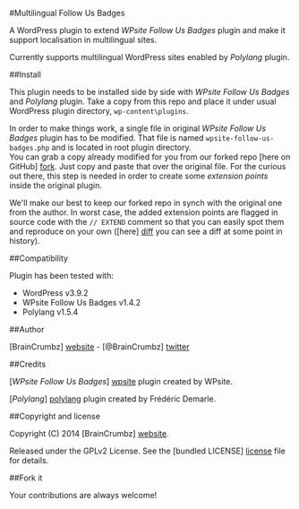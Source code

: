 #Multilingual Follow Us Badges

A WordPress plugin to extend *WPsite Follow Us Badges* plugin and make it support localisation in multilingual sites. 

Currently supports multilingual WordPress sites enabled by *Polylang* plugin. 

##Install

This plugin needs to be installed side by side with *WPsite Follow Us Badges* and *Polylang* plugin. Take a copy from this repo and place it under usual WordPress plugin directory, `wp-content\plugins`.

In order to make things work, a single file in original *WPsite Follow Us Badges* plugin has to be modified. That file is named `wpsite-follow-us-badges.php` and is located in root plugin directory.  
You can grab a copy already modified for you from our forked repo [here on GitHub] [fork]. Just copy and paste that over the original file. For the curious out there, this step is needed in order to create some *extension points* inside the original plugin.

We'll make our best to keep our forked repo in synch with the original one from the author. In worst case, the added extension points are flagged in source code with the `// EXTEND` comment so that you can easily spot them and reproduce on your own ([here] [diff] you can see a diff at some point in history). 

##Compatibility

Plugin has been tested with:

 * WordPress v3.9.2
 * WPsite Follow Us Badges v1.4.2
 * Polylang v1.5.4

##Author

[BrainCrumbz] [website] - [@BrainCrumbz] [twitter]

##Credits 

[*WPsite Follow Us Badges*] [wpsite] plugin created by WPsite.

[*Polylang*] [polylang] plugin created by Frédéric Demarle.

##Copyright and license

Copyright (C) 2014 [BrainCrumbz] [website].

Released under the GPLv2 License. See the [bundled LICENSE] [license] file for details.

##Fork it

Your contributions are always welcome!

[twitter]: http://twitter.com/BrainCrumbz
[website]: http://www.braincrumbz.com
[wpsite]: http://www.wpsite.net/social-media-follow-us-badges
[polylang]: http://polylang.wordpress.com/
[license]: ./LICENSE
[fork]: https://github.com/BrainCrumbz/wpsite-follow-us-badges
[diff]: https://github.com/BrainCrumbz/wpsite-follow-us-badges/commit/dbbfbb9f17afb0b86fc06adbd32cb398104e23b1#diff-1
